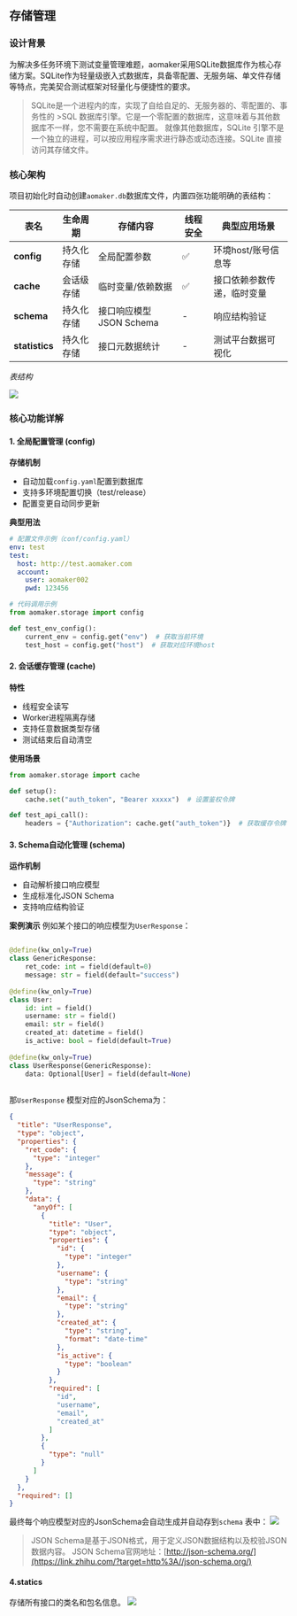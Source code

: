 ## 存储管理

###  设计背景

为解决多任务环境下测试变量管理难题，aomaker采用SQLite数据库作为核心存储方案。SQLite作为轻量级嵌入式数据库，具备零配置、无服务端、单文件存储等特点，完美契合测试框架对轻量化与便捷性的要求。

> SQLite是一个进程内的库，实现了自给自足的、无服务器的、零配置的、事务性的 >SQL 数据库引擎。它是一个零配置的数据库，这意味着与其他数据库不一样，您不需要在系统中配置。 就像其他数据库，SQLite 引擎不是一个独立的进程，可以按应用程序需求进行静态或动态连接。SQLite 直接访问其存储文件。

### 核心架构

项目初始化时自动创建`aomaker.db`数据库文件，内置四张功能明确的表结构：

| 表名             | 生命周期  | 存储内容              | 线程安全 | 典型应用场景        |
| -------------- | ----- | ----------------- | ---- | ------------- |
| **config**     | 持久化存储 | 全局配置参数            | ✅    | 环境host/账号信息等  |
| **cache**      | 会话级存储 | 临时变量/依赖数据         | ✅    | 接口依赖参数传递，临时变量 |
| **schema**     | 持久化存储 | 接口响应模型JSON Schema | -    | 响应结构验证        |
| **statistics** | 持久化存储 | 接口元数据统计           | -    | 测试平台数据可视化     |

*表结构*

![](https://picgo2listen.oss-cn-beijing.aliyuncs.com/imgs/aomaker%20v3.0%E6%96%B0%E5%8A%9F%E8%83%BD%EF%BC%88%E5%90%ABquick%20start%EF%BC%89-20250319.png)

### 核心功能详解
#### 1. 全局配置管理 (config)

**存储机制**

- 自动加载`config.yaml`配置到数据库
- 支持多环境配置切换（test/release）
- 配置变更自动同步更新

**典型用法**

```yaml
# 配置文件示例（conf/config.yaml）
env: test
test:
  host: http://test.aomaker.com
  account: 
    user: aomaker002
    pwd: 123456
```

```python
# 代码调用示例
from aomaker.storage import config

def test_env_config():
    current_env = config.get("env")  # 获取当前环境
    test_host = config.get("host")  # 获取对应环境host
```

#### 2. 会话缓存管理 (cache)

**特性**
- 线程安全读写
- Worker进程隔离存储
- 支持任意数据类型存储
- 测试结束后自动清空

**使用场景**
```python
from aomaker.storage import cache

def setup():
    cache.set("auth_token", "Bearer xxxxx")  # 设置鉴权令牌

def test_api_call():
    headers = {"Authorization": cache.get("auth_token")}  # 获取缓存令牌
```

#### 3. Schema自动化管理 (schema)

**运作机制**
- 自动解析接口响应模型
- 生成标准化JSON Schema
- 支持响应结构验证

**案例演示**
例如某个接口的响应模型为`UserResponse`：
```python

@define(kw_only=True)  
class GenericResponse:  
    ret_code: int = field(default=0)  
    message: str = field(default="success")
    
@define(kw_only=True)  
class User:  
    id: int = field()  
    username: str = field()  
    email: str = field()  
    created_at: datetime = field()  
    is_active: bool = field(default=True)
    
@define(kw_only=True)  
class UserResponse(GenericResponse):  
    data: Optional[User] = field(default=None)
    
```

那`UserResponse` 模型对应的JsonSchema为：
```json
{  
  "title": "UserResponse",  
  "type": "object",  
  "properties": {  
    "ret_code": {  
      "type": "integer"  
    },  
    "message": {  
      "type": "string"  
    },  
    "data": {  
      "anyOf": [  
        {  
          "title": "User",  
          "type": "object",  
          "properties": {  
            "id": {  
              "type": "integer"  
            },  
            "username": {  
              "type": "string"  
            },  
            "email": {  
              "type": "string"  
            },  
            "created_at": {  
              "type": "string",  
              "format": "date-time"  
            },  
            "is_active": {  
              "type": "boolean"  
            }  
          },  
          "required": [  
            "id",  
            "username",  
            "email",  
            "created_at"  
          ]  
        },  
        {  
          "type": "null"  
        }  
      ]  
    }  
  },  
  "required": []  
}
```

最终每个响应模型对应的JsonSchema会自动生成并自动存到`schema` 表中：
![](https://picgo2listen.oss-cn-beijing.aliyuncs.com/imgs/aomaker%20v3.0%E6%96%B0%E5%8A%9F%E8%83%BD%EF%BC%88%E5%90%ABquick%20start%EF%BC%89-20250319-1.png)

> JSON Schema是基于JSON格式，用于定义JSON数据结构以及校验JSON数据内容。
>  JSON Schema官网地址：[http://json-schema.org/](https://link.zhihu.com/?target=http%3A//json-schema.org/)

#### 4.statics
存储所有接口的类名和包名信息。
![](https://picgo2listen.oss-cn-beijing.aliyuncs.com/imgs/aomaker%20v3.0%E6%96%B0%E5%8A%9F%E8%83%BD%EF%BC%88%E5%90%ABquick%20start%EF%BC%89-20250319-2.png)